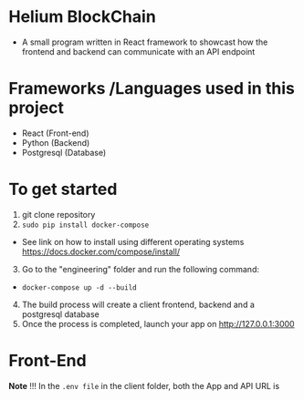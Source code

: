 # Helium BlockChain 
- A small program written in React framework to showcast how the frontend and backend can communicate with an API endpoint

# Frameworks /Languages used in this project
- React (Front-end)
- Python (Backend)
- Postgresql (Database)

# To get started
1. git clone repository
2. `sudo pip install docker-compose` 
 - See link on how to install using different operating systems https://docs.docker.com/compose/install/
3. Go to the "engineering" folder and run the following command:
  - `docker-compose up -d --build`
4. The build process will create a client frontend, backend and a postgresql database
5. Once the process is completed, launch your app on http://127.0.0.1:3000

# Front-End
**Note** !!! In the `.env file` in the client folder, both the App and API URL is configurable.
- The site shows an example of the following features as follows:
1. Block Chain accounts list
2. Stats
3. Graphs

# Backend (API Endpoints)
- The server runs on the following url: http://127.0.0.1:8001
- Request method is **GET** for all endpoints
1. http://127.0.0.1:8001/accounts_list - shows a list of all the blockchain accounts
2. http://127.0.0.1:8001/stats - shows a list of stats on the blockchain network
3. http://127.0.0.1:8001/rewards - shows a list of rewards for today on the blockchain network

- The database and app values can be configured in the `config.ini` file (see server folder readme)

